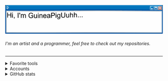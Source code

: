 <img src="res/imgs/banner.png" width=850/>

###### I'm an artist and a programmer, feel free to check out my repositories.
---

<details>
  <summary>Favorite tools</summary>

  <a href="https://skillicons.dev">
  <img src="https://skillicons.dev/icons?i=haxe,haxeflixel,lua,python,js,github,vscode"/>
  </a>
</details>

<details>
  <summary>Accounts</summary>
  
  - [Discord](res/data/Discord.md)
  - [Youtube](https://www.youtube.com/channel/UCdOS2LIS1up0eeE3KNqlgqg)
  - [Gamebanana](https://gamebanana.com/members/2300290)
</details>

<details>
  <summary>GitHub stats</summary>

  <div align="center">
    <a href="https://github.com/anuraghazra/github-readme-stats">
      <img src="https://github-readme-stats.vercel.app/api?username=GuineaPigUuhh&show_icons=true&hide_border=true&bg_color=90,EFCD0A,5C0BE4,5C0BE4&title_color=FFFFFF&text_color=FFFFFF&icon_color=FFFFFF" height=180/>
      <img src="https://github-readme-stats.vercel.app/api/top-langs/?username=GuineaPigUuhh&layout=compact&hide_border=true&bg_color=90,EFCD0A,5C0BE4,5C0BE4&title_color=FFFFFF&text_color=FFFFFF&icon_color=FFFFFF" height=180/>
    </a>
  </div>
</details>